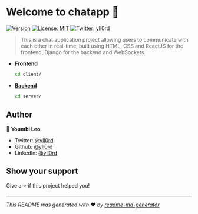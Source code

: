 # Welcome to chatapp 👋
[![Version](https://img.shields.io/npm/v/chatapp.svg)](https://www.npmjs.com/package/chatapp)
[![License: MIT](https://img.shields.io/badge/License-MIT-yellow.svg)](#)
[![Twitter: yll0rd](https://img.shields.io/twitter/follow/yll0rd.svg?style=social)](https://twitter.com/yll0rd)

> This is a chat application project allowing users to communicate with each other in real-time, built using HTML, CSS and ReactJS for the frontend, Django for the backend and WebSockets.

+ **[Frontend](./client)**
  ```sh
  cd client/
  ```
- **[Backend](./server)**
  ```sh
  cd server/
  ```

## Author

👤 **Youmbi Leo**

* Twitter: [@yll0rd](https://twitter.com/yll0rd)
* Github: [@yll0rd](https://github.com/yll0rd)
* LinkedIn: [@yll0rd](https://linkedin.com/in/yll0rd)

## Show your support

Give a ⭐️ if this project helped you!


***
_This README was generated with ❤️ by [readme-md-generator](https://github.com/kefranabg/readme-md-generator)_
